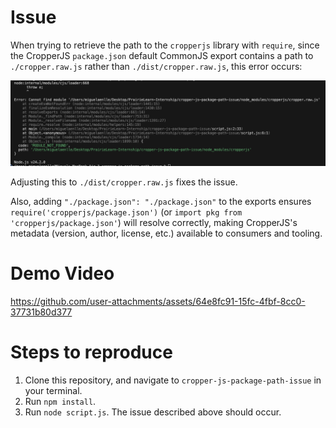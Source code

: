 # Issue

When trying to retrieve the path to the `cropperjs` library with `require`, since the CropperJS `package.json` default CommonJS export contains a path to `./cropper.raw.js` rather than `./dist/cropper.raw.js`, this error occurs:

<!-- Display the PNG as an image -->
![CropperJS raw-JS error screenshot](./assets/cropper-raw-js.png)

Adjusting this to `./dist/cropper.raw.js` fixes the issue.

Also, adding `"./package.json": "./package.json"` to the exports ensures `require('cropperjs/package.json')` (or `import pkg from 'cropperjs/package.json'`) will resolve correctly, making CropperJS's metadata (version, author, license, etc.) available to consumers and tooling.

# Demo Video
https://github.com/user-attachments/assets/64e8fc91-15fc-4fbf-8cc0-37731b80d377

# Steps to reproduce
1. Clone this repository, and navigate to `cropper-js-package-path-issue` in your terminal.
2. Run `npm install`.
3. Run `node script.js`. The issue described above should occur.
